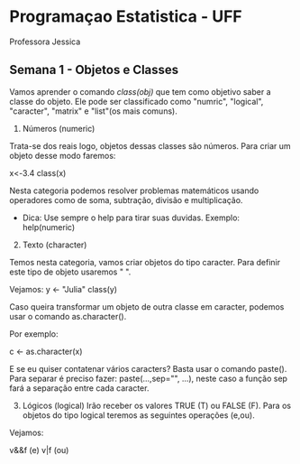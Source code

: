 # Programaçao Estatistica - UFF
Professora Jessica

## Semana 1 - Objetos e Classes

Vamos aprender o comando *class(obj)* que tem como objetivo saber a classe do objeto. Ele pode ser classificado como "numric", "logical", "caracter", "matrix" e "list"(os mais comuns).

1. Números (numeric)

Trata-se dos reais logo, objetos dessas classes são números. Para criar um objeto desse modo faremos: 

x<-3.4
class(x)

Nesta categoria podemos resolver problemas matemáticos usando operadores como de soma, subtração, divisão e multiplicação.

- Dica: Use sempre o help para tirar suas duvidas. Exemplo: help(numeric)

2. Texto (character)

Temos nesta categoria, vamos criar objetos do tipo caracter. Para definir este tipo de objeto usaremos " ". 

Vejamos:
y <- "Julia"
class(y)

Caso queira transformar um objeto de outra classe em caracter, podemos usar o comando as.character().

Por exemplo:

c <- as.character(x)

E se eu quiser contatenar vários caracters? Basta usar o comando paste(). Para separar é preciso fazer: paste(...,sep="", ...), neste caso a função sep fará a separação entre cada caracter.

3. Lógicos (logical)
Irão receber os valores TRUE (T) ou FALSE (F). Para os objetos do tipo logical teremos as seguintes operações (e,ou).

Vejamos:

v&&f (e)
v|f (ou)







